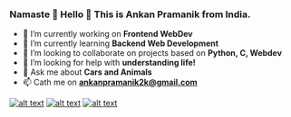 ### Namaste 👋 Hello 🙏 This is Ankan Pramanik from India.


- 🔭 I’m currently working on <b>Frontend WebDev</b>
- 🌱 I’m currently learning <b>Backend Web Development</b>
- 👯 I’m looking to collaborate on projects based on <b>Python, C, Webdev</b>
- 🤔 I’m looking for help with <b>understanding life!</b>
- 💬 Ask me about <b>Cars and Animals</b>
- 📫 Cath me on <b>ankanpramanik2k@gmail.com</b>
<!-- Please don't remove this: Grab your social icons from https://github.com/carlsednaoui/gitsocial -->

<!-- display the social media buttons in your README -->

[![alt text][1.1]][1]
[![alt text][2.1]][2]
[![alt text][6.1]][6]


<!-- links to social media icons -->
<!-- no need to change these -->

<!-- icons with padding -->

[1.1]: http://i.imgur.com/tXSoThF.png (twitter icon with padding)
[2.1]: http://i.imgur.com/P3YfQoD.png (facebook icon with padding)
[6.1]: http://i.imgur.com/0o48UoR.png (github icon with padding)


<!-- links to your social media accounts -->
<!-- update these accordingly -->

[1]: https://twitter.com/ankan2k
[2]: https://www.facebook.com/ankan.pramanik.31/
[6]: https://github.com/ankanpramanik

<!-- Please don't remove this: Grab your social icons from https://github.com/carlsednaoui/gitsocial -->
